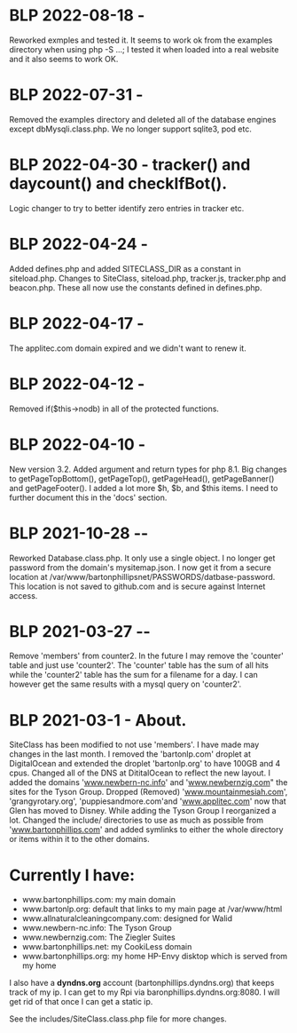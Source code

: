# BLP 2022-08-18 -   
Reworked exmples and tested it.
It seems to work ok from the examples directory
when using php -S ...; I tested it when loaded into a real website and it also seems to work OK.

# BLP 2022-07-31 -   
Removed the examples directory and deleted all of the database engines except
dbMysqli.class.php. We no longer support sqlite3, pod etc.

# BLP 2022-04-30 - tracker() and daycount() and checkIfBot().  
Logic changer to try to better identify zero entries in tracker etc.

# BLP 2022-04-24 -  
Added defines.php and added SITECLASS_DIR as a constant in siteload.php.
Changes to SiteClass, siteload.php, tracker.js, tracker.php and beacon.php. These all now use the constants defined in defines.php.

# BLP 2022-04-17 -   
The applitec.com domain expired and we didn't want to renew it.

# BLP 2022-04-12 -  
Removed if($this->nodb) in all of the protected functions.

# BLP 2022-04-10 -  
New version 3.2. Added argument and return types for php 8.1.
Big changes to getPageTopBottom(), getPageTop(), getPageHead(), getPageBanner() and getPageFooter().
I added a lot more $h, $b, and $this items. I need to further document this in the 'docs' section.

# BLP 2021-10-28 --   
Reworked Database.class.php.
It only use a single object. I no longer get password from the domain's mysitemap.json. I now get it from a secure location at
/var/www/bartonphillipsnet/PASSWORDS/datbase-password. This location is not saved to github.com and is secure against Internet access.

# BLP 2021-03-27 --   
Remove 'members' from counter2.
In the future I may remove the 'counter' table and just use 'counter2'. The 'counter' table has the sum of all hits while the
'counter2' table has the sum for a filename for a day. I can however get the same results with a mysql query on 'counter2'.

# BLP 2021-03-1 - About. 
SiteClass has been modified to not use 'members'.
I have made may changes in the last month. I removed the 'bartonlp.com' droplet at DigitalOcean and extended the droplet 'bartonlp.org'
to have 100GB and 4 cpus. Changed all of the DNS at DititalOcean to reflect the new layout.
I added the domains 'www.newbern-nc.info' and 'www.newbernzig.com" the sites for the 
Tyson Group. Dropped (Removed) 'www.mountainmesiah.com', 'grangyrotary.org',
'puppiesandmore.com'and 'www.applitec.com' now that Glen has moved to Disney.
While adding the Tyson Group I reorganized a lot. Changed the include/ directories to use as much as possible from 'www.bartonphillips.com'
and added symlinks to either the whole directory or items within it to the other domains.

# Currently I have:  
<ul>
<li>www.bartonphillips.com: my main domain</li>
<li>www.bartonlp.org: default that links to my main page at /var/www/html</li>
<li>www.allnaturalcleaningcompany.com: designed for Walid</li>
<li>www.newbern-nc.info: The Tyson Group</li>
<li>www.newbernzig.com: The Ziegler Suites</li>
<li>www.bartonphillips.net: my CookiLess domain</li>
<li>www.bartonphillips.org: my home HP-Envy disktop which is served from my home</li>
</ul>

I also have a <b>dyndns.org</b> account (bartonphillips.dyndns.org) that keeps track of my ip. I can get to my Rpi via
baronphillips.dyndns.org:8080. I will get rid of that once I can get a static ip.

See the includes/SiteClass.class.php file for more changes.
